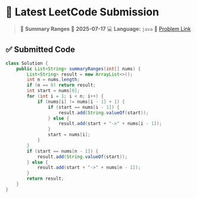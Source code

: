 # 🧠 Latest LeetCode Submission

> 📌 **Summary Ranges**
> 📅 **2025-07-17**
> 💻 **Language:** `java`
> 🔗 [Problem Link](https://leetcode.com/problems/summary-ranges/)

## ✅ Submitted Code

```java
class Solution {
    public List<String> summaryRanges(int[] nums) {
        List<String> result = new ArrayList<>();
        int n = nums.length;
        if (n == 0) return result;
        int start = nums[0];
        for (int i = 1; i < n; i++) {
            if (nums[i] != nums[i - 1] + 1) {
                if (start == nums[i - 1]) {
                    result.add(String.valueOf(start));
                } else {
                    result.add(start + "->" + nums[i - 1]);
                }
                start = nums[i];
            }
        }
        if (start == nums[n - 1]) {
            result.add(String.valueOf(start));
        } else {
            result.add(start + "->" + nums[n - 1]);
        }
        return result;
    }
}

```

<!-- Updated: 2025-07-18 08:27:07.980286 -->
